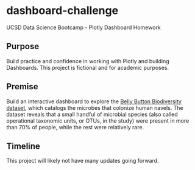 # dashboard-challenge
UCSD Data Science Bootcamp - Plotly Dashboard Homework

## Purpose
Build practice and confidence in working with Plotly and building Dashboards. This project is fictional and for academic purposes.

## Premise
Build an interactive dashboard to explore the [Belly Button Biodiversity dataset](http://robdunnlab.com/projects/belly-button-biodiversity/), which catalogs the microbes that colonize human navels.
The dataset reveals that a small handful of microbial species (also called operational taxonomic units, or OTUs, in the study) were present in more than 70% of people, while the rest were relatively rare.

## Timeline
This project will likely not have many updates going forward.
